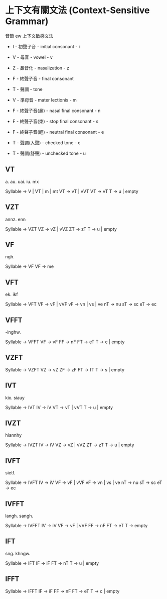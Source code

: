 # 上下文有關文法 (Context-Sensitive Grammar)

音節 ew 上下文敏感文法

* I - 初聲子音 - initial consonant - i
* V - 母音 - vowel - v
* Z - 鼻音化 - nasalization - z
* F - 終聲子音 - final consonant
* T - 聲調 - tone

* V - 準母音 - mater lectionis - m
* F - 終聲子音(鼻) - nasal final consonant - n
* F - 終聲子音(束) - stop final consonant - s
* F - 終聲子音(輕) - neutral final consonant - e
* T - 聲調(入聲) - checked tone - c
* T - 聲調(舒聲) - unchecked tone - u

## VT

a. au. uai. iu. mx

Syllable -> V | VT | m | mt
VT -> vT | vVT
VT -> vT
T -> u | empty

## VZT

annz. enn

Syllable -> VZT
VZ -> vZ | vVZ
ZT -> zT
T -> u | empty

## VF

ngh.

Syllable -> VF
VF -> me

## VFT

ek. ikf

Syllable -> VFT
VF -> vF | vVF
vF -> vn | vs | ve
nT -> nu
sT -> sc
eT -> ec

## VFFT

-inghw.

Syllable -> VFFT
VF -> vF
FF -> nF
FT -> eT
T -> c | empty

## VZFT

Syllable -> VZFT
VZ -> vZ
ZF -> zF
FT -> fT
T -> s | empty

## IVT

kix. siauy

Syllable -> IVT
IV -> iV
VT -> vT | vVT
T -> u | empty

## IVZT

hiannhy

Syllable -> IVZT
IV -> iV
VZ -> vZ | vVZ
ZT -> zT
T -> u | empty

## IVFT

sietf.

Syllable -> IVFT
IV -> iV
VF -> vF | vVF
vF -> vn | vs | ve
nT -> nu
sT -> sc
eT -> ec

## IVFFT

langh. sangh.

Syllable -> IVFFT
IV -> iV
VF -> vF | vVF
FF -> nF
FT -> eT
T -> empty

## IFT

sng. khngw.

Syllable -> IFT
IF -> iF
FT -> nT
T -> u | empty

## IFFT

Syllable -> IFFT
IF -> iF
FF -> nF
FT -> eT
T -> c | empty
